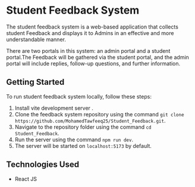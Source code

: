 # Student Feedback System

The student feedback system is a web-based application that collects student Feedback and displays it to Admins in an effective and more understandable manner.

There are two portals in this system: an admin portal and a student portal.The Feedback will be gathered via the student portal, and the admin portal will include replies, follow-up questions, and further information.

## Getting Started

To run student feedback system locally, follow these steps:

1. Install vite development server .
2. Clone the feedback system repository using the command `git clone https://github.com/MohamedTawfeeq25/Student_Feedback.git`.
3. Navigate to the repository folder using the command `cd Student_Feedback`.
4. Run the server using the command `npm run dev`.
5. The server will be started on `localhost:5173` by default.

## Technologies Used

- React JS
